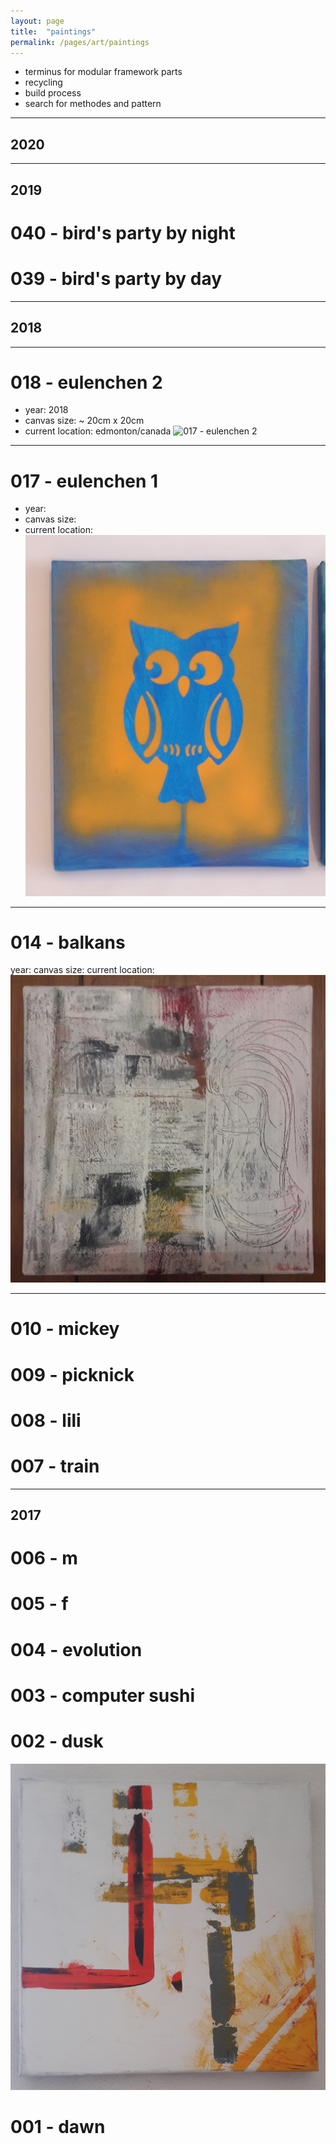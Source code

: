 ```yaml
---
layout: page
title:  "paintings"
permalink: /pages/art/paintings
---
```


- terminus for modular framework parts
- recycling
- build process
- search for methodes and pattern

---
## 2020

---
## 2019
# 040 - bird's party by night
# 039 - bird's party by day

---
## 2018

---
# 018 - eulenchen 2
- year: 2018
- canvas size: ~ 20cm x 20cm
- current location: edmonton/canada
![017 - eulenchen 2](/images/18.jpg)

---
# 017 - eulenchen 1
- year: 
- canvas size: 
- current location: 
![017 - eulenchen 1](17.jpg)

---
# 014 - balkans
year: 
canvas size: 
current location: 
![014 - balkans](14.jpg)

---
# 010 - mickey
# 009 - picknick
# 008 - lili
# 007 - train

---
## 2017
# 006 - m
# 005 - f
# 004 - evolution
# 003 - computer sushi
# 002 - dusk
![002 - dusk](02.jpg)
# 001 - dawn


